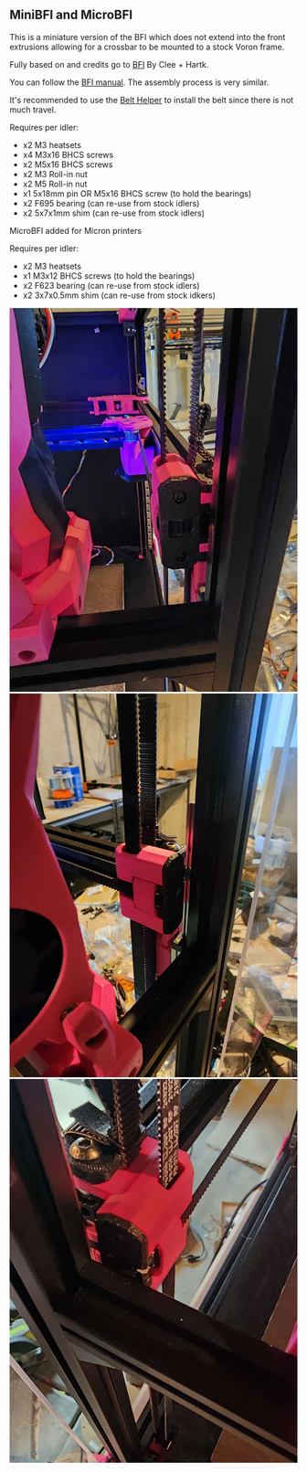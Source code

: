 ## MiniBFI and MicroBFI

This is a miniature version of the BFI which does not extend into the front
extrusions allowing for a crossbar to be mounted to a stock Voron frame.

Fully based on and credits go to [BFI](https://github.com/clee/VoronBFI) By Clee + Hartk.

You can follow the [BFI manual](https://github.com/clee/VoronBFI/blob/main/docs/Assembly_Manual_BFI.pdf).
The assembly process is very similar.

It's recommended to use the [Belt Helper](https://github.com/DraftShift/StealthChanger/tree/main/STLs/Extras/BeltHelper)
to install the belt since there is not much travel.

Requires per idler:

* x2 M3 heatsets
* x4 M3x16 BHCS screws
* x2 M5x16 BHCS screws
* x2 M3 Roll-in nut
* x2 M5 Roll-in nut
* x1 5x18mm pin OR M5x16 BHCS screw (to hold the bearings)
* x2 F695 bearing (can re-use from stock idlers)
* x2 5x7x1mm shim (can re-use from stock idlers)

MicroBFI added for Micron printers

Requires per idler:

* x2 M3 heatsets
* x1 M3x12 BHCS screws (to hold the bearings)
* x2 F623 bearing (can re-use from stock idlers)
* x2 3x7x0.5mm shim (can re-use from stock idkers)

![](Images/Front.jpg?raw=true)
![](Images/Side.jpg?raw=true)
![](Images/Bar.jpg?raw=true)

